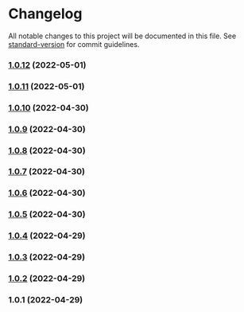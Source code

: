 # Changelog

All notable changes to this project will be documented in this file. See [standard-version](https://github.com/conventional-changelog/standard-version) for commit guidelines.

### [1.0.12](https://github.com/aloketewary/tildate/compare/v1.0.11...v1.0.12) (2022-05-01)

### [1.0.11](https://github.com/aloketewary/tildate/compare/v1.0.10...v1.0.11) (2022-05-01)

### [1.0.10](https://github.com/aloketewary/tildate/compare/v1.0.9...v1.0.10) (2022-04-30)

### [1.0.9](https://github.com/aloketewary/tildate/compare/v1.0.8...v1.0.9) (2022-04-30)

### [1.0.8](https://github.com/aloketewary/tildate/compare/v1.0.7...v1.0.8) (2022-04-30)

### [1.0.7](https://github.com/aloketewary/tildate/compare/v1.0.6...v1.0.7) (2022-04-30)

### [1.0.6](https://github.com/aloketewary/tildate/compare/v1.0.5...v1.0.6) (2022-04-30)

### [1.0.5](https://github.com/aloketewary/tildate/compare/v1.0.4...v1.0.5) (2022-04-30)

### [1.0.4](https://github.com/aloketewary/tildate/compare/v1.0.3...v1.0.4) (2022-04-29)

### [1.0.3](https://github.com/aloketewary/tildate/compare/v1.0.2...v1.0.3) (2022-04-29)

### [1.0.2](https://github.com/aloketewary/tildate/compare/v1.0.1...v1.0.2) (2022-04-29)

### 1.0.1 (2022-04-29)
